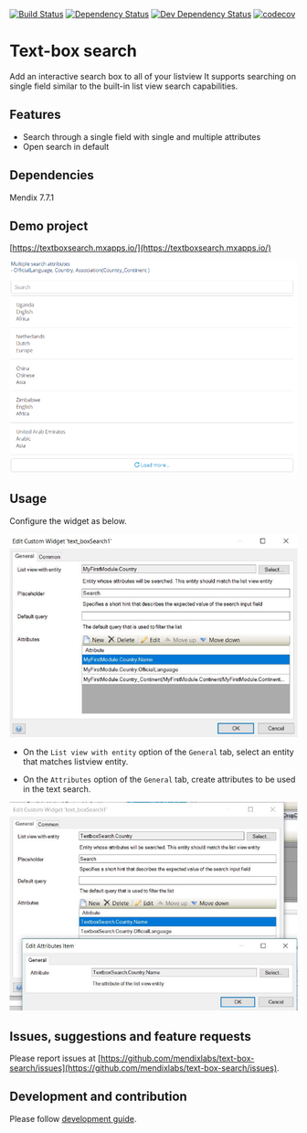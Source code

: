 [![Build Status](https://travis-ci.org/mendixlabs/text-box-search.svg?branch=master)](https://travis-ci.org/mendixlabs/text-box-search)
[![Dependency Status](https://david-dm.org/mendixlabs/text-box-search.svg)](https://david-dm.org/mendixlabs/text-box-search)
[![Dev Dependency Status](https://david-dm.org/mendixlabs/text-box-search.svg#info=devDependencies)](https://david-dm.org/mendixlabs/text-box-search#info=devDependencies)
[![codecov](https://codecov.io/gh/mendixlabs/text-box-search/branch/master/graph/badge.svg)](https://codecov.io/gh/mendixlabs/text-box-search)

# Text-box search

Add an interactive search box to all of your listview
It supports searching on single field similar to the built-in list view search capabilities.

## Features
* Search through a single field with single and multiple attributes
* Open search in default

## Dependencies
Mendix 7.7.1

## Demo project

[https://textboxsearch.mxapps.io/](https://textboxsearch.mxapps.io/)

![Demo](assets/demo.gif)

## Usage

Configure the widget as below.

![General](assets/general.jpg)

- On the `List view with entity` option of the `General` tab, select an entity that matches listview entity.

- On the `Attributes` option of the `General` tab, create attributes to be used in the text search.

![General](assets/attribute.jpg)

## Issues, suggestions and feature requests
Please report issues at [https://github.com/mendixlabs/text-box-search/issues](https://github.com/mendixlabs/text-box-search/issues).

## Development and contribution
Please follow [development guide](/development.md). 